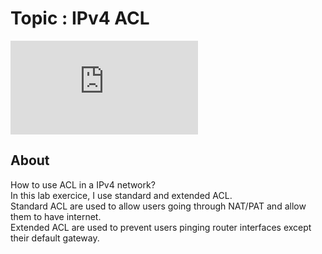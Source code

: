 # Topic : IPv4 ACL <br />
![alt tag](https://raw.githubusercontent.com/cedsam/Cisco-ICNDCertification/master/ipv4_ACL/network_blueprint.pdf)
 <br />
## About <br />
How to use ACL in a IPv4 network? <br />
In this lab exercice, I use standard and extended ACL. <br />
Standard ACL are used to allow users going through NAT/PAT and allow them to have internet. <br />
Extended ACL are used to prevent users pinging router interfaces except their default gateway. <br />